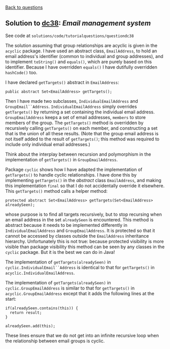 [Back to questions](../README.md)

## Solution to [dc38](../questions/dc38.md): *Email management system*

See code at `solutions/code/tutorialquestions/questiondc38`

The solution assuming that group relationships are acyclic is given in the `acyclic` package.  I have used an abstract class, `EmailAddress`,
to hold an email address's identifier (common to individual and group addresses), and to implement `toString()` and `equals()`, which are purely
based on this identifier.  Because I have overridden `equals()` I have dutifully overridden `hashCode()` too.

I have declared `getTargets()` abstract in `EmailAddress`:

```
public abstract Set<EmailAddress> getTargets();
```

Then I have made two subclasses, `IndividualEmailAddress` and `GroupEmail``Address`.  `IndividualEmailAddress` simply overrides `getTargets()` by returning a set
containing the individual email address. `GroupEmailAddress` keeps a set of email addresses, `members` to store members of the group.  The `getTargets()` method is overridden
by recursively calling `getTargets()` on each member, and constructing a set that is the union of all these results.  (Note that the group email address is not itself added to the result of `getTargets()`;
this method was required to include only individual email addresses.)

Think about the interplay between recursion and polymorphism in the implementation of `getTargets()` in `GroupEmailAddress`.

Package `cyclic` shows how I have adapted the implementation of `getTargets()` to handle cyclic relationships.  I have done this by implementing `getTargets()` in
the *abstract* class `EmailAddress`, and making this implementation `final` so that I do not accidentally override it elsewhere.  This `getTargets()` method calls
a helper method:

```
protected abstract Set<EmailAddress> getTargets(Set<EmailAddress> alreadySeen);
```

whose purpose is to find all targets recursively, but to stop recursing when an email address in the set `alreadySeen` is encountered.  This method
is abstract because it needs to be implemented differently in `IndividualEmailAddress` and `GroupEmailAddress`.  It is protected so that
it cannot be accessed by classes outside the `EmailAddress` inheritance hierarchy.
Unfortunately this is not true: because protected visibility is
more visible than package visibility this method can be seen by any classes in the `cyclic` package.  But it is the best we can do in Java!

The implementation of `getTargets(alreadySeen)` in `cyclic.IndividualEmail``Address` is identical to that for `getTargets()` in
`acyclic.IndividualEmailAddress`.

The implementation of `getTargets(alreadySeen)` in `cyclic.GroupEmailAddress` is similar to that for `getTargets()` in `acyclic.GroupEmailAddress`
except that it adds the following lines at the start:

```
if(alreadySeen.contains(this)) {
  return result;
}

alreadySeen.add(this);
```

These lines ensure that we do not get into an infinite recursive loop when the relationship between email groups is cyclic.

